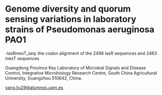 # Genome diversity and quorum sensing variations in laboratory strains of Pseudomonas aeruginosa PAO1
  -lasRmexT_seq: the codon alignment of the 2498 lasR sequences and 2463 mexT sequences
  
Guangdong Province Key Laboratory of Microbial Signals and Disease Control, Integrative Microbiology Research Centre, South China Agricultural University, Guangzhou 510642, China.

yang.liu29@alumnos.upm.es
